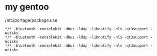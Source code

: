 # my gentoo 

/etc/portage/package.use


	*/* -bluetooth -consolekit -dbus -ldap -libnotify -nls -qt3support -udisks
	*/* -bluetooth -consolekit -dbus -ldap -libnotify -nls -qt3support -udisks
	*/* -bluetooth -consolekit -dbus -ldap -libnotify -nls -qt3support -udisks

